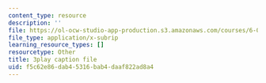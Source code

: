 ```yaml
---
content_type: resource
description: ''
file: https://ol-ocw-studio-app-production.s3.amazonaws.com/courses/6-01sc-introduction-to-electrical-engineering-and-computer-science-i-spring-2011/f5c62e86dab45316bab4daaf822ad8a4_5sLFTc10kg8.vtt
file_type: application/x-subrip
learning_resource_types: []
resourcetype: Other
title: 3play caption file
uid: f5c62e86-dab4-5316-bab4-daaf822ad8a4
---
```

